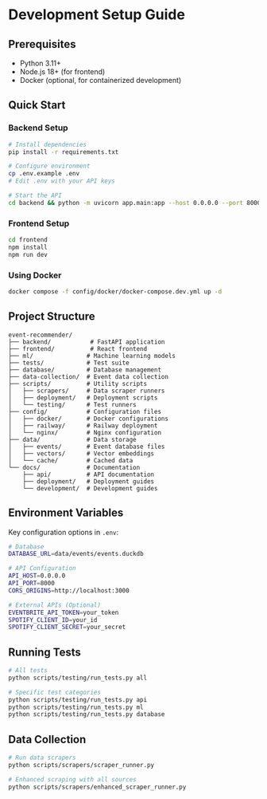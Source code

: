 # Development Setup Guide

## Prerequisites
- Python 3.11+
- Node.js 18+ (for frontend)
- Docker (optional, for containerized development)

## Quick Start

### Backend Setup
```bash
# Install dependencies
pip install -r requirements.txt

# Configure environment
cp .env.example .env
# Edit .env with your API keys

# Start the API
cd backend && python -m uvicorn app.main:app --host 0.0.0.0 --port 8000 --reload
```

### Frontend Setup
```bash
cd frontend
npm install
npm run dev
```

### Using Docker
```bash
docker compose -f config/docker/docker-compose.dev.yml up -d
```

## Project Structure

```
event-recommender/
├── backend/           # FastAPI application
├── frontend/          # React frontend
├── ml/               # Machine learning models
├── tests/            # Test suite
├── database/         # Database management
├── data-collection/  # Event data collection
├── scripts/          # Utility scripts
│   ├── scrapers/     # Data scraper runners
│   ├── deployment/   # Deployment scripts
│   └── testing/      # Test runners
├── config/           # Configuration files
│   ├── docker/       # Docker configurations
│   ├── railway/      # Railway deployment
│   └── nginx/        # Nginx configuration
├── data/             # Data storage
│   ├── events/       # Event database files
│   ├── vectors/      # Vector embeddings
│   └── cache/        # Cached data
└── docs/             # Documentation
    ├── api/          # API documentation
    ├── deployment/   # Deployment guides
    └── development/  # Development guides
```

## Environment Variables

Key configuration options in `.env`:

```bash
# Database
DATABASE_URL=data/events/events.duckdb

# API Configuration
API_HOST=0.0.0.0
API_PORT=8000
CORS_ORIGINS=http://localhost:3000

# External APIs (Optional)
EVENTBRITE_API_TOKEN=your_token
SPOTIFY_CLIENT_ID=your_id
SPOTIFY_CLIENT_SECRET=your_secret
```

## Running Tests

```bash
# All tests
python scripts/testing/run_tests.py all

# Specific test categories
python scripts/testing/run_tests.py api
python scripts/testing/run_tests.py ml
python scripts/testing/run_tests.py database
```

## Data Collection

```bash
# Run data scrapers
python scripts/scrapers/scraper_runner.py

# Enhanced scraping with all sources
python scripts/scrapers/enhanced_scraper_runner.py
```